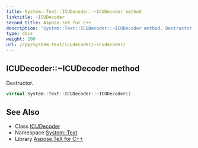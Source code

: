 ```yaml
---
title: System::Text::ICUDecoder::~ICUDecoder method
linktitle: ~ICUDecoder
second_title: Aspose.TeX for C++
description: 'System::Text::ICUDecoder::~ICUDecoder method. Destructor in C++.'
type: docs
weight: 200
url: /cpp/system.text/icudecoder/~icudecoder/
---
```

## ICUDecoder::~ICUDecoder method


Destructor.

```cpp
virtual System::Text::ICUDecoder::~ICUDecoder()
```

## See Also

* Class [ICUDecoder](../)
* Namespace [System::Text](../../)
* Library [Aspose.TeX for C++](../../../)
